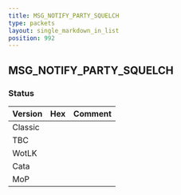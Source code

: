 ```yaml
---
title: MSG_NOTIFY_PARTY_SQUELCH
type: packets
layout: single_markdown_in_list
position: 992
---
```


## MSG_NOTIFY_PARTY_SQUELCH

### Status

Version    | Hex        | Comment
---------- | ---------- | ---------- 
Classic    |            |
TBC        |            |
WotLK      |            |
Cata       |            |
MoP        |            |